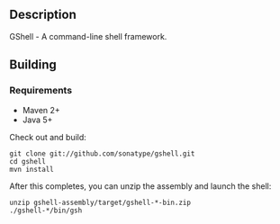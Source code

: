Description
-----------

GShell - A command-line shell framework.

Building
--------

### Requirements

* Maven 2+
* Java 5+

Check out and build:

    git clone git://github.com/sonatype/gshell.git
    cd gshell
    mvn install

After this completes, you can unzip the assembly and launch the shell:

    unzip gshell-assembly/target/gshell-*-bin.zip
    ./gshell-*/bin/gsh
